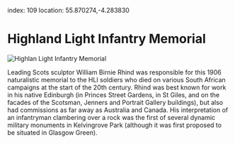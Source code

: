 index: 109
location: 55.870274,-4.283830

# Highland Light Infantry Memorial

![Highlan Light Infantry Memorial](highland-light-infantry-mem.jpg)

Leading Scots sculptor William Birnie Rhind was responsible for this
1906 naturalistic memorial to the HLI soldiers who died on various
South African campaigns at the start of the 20th century. Rhind was
best known for work in his native Edinburgh (in Princes Street
Gardens, in St Giles, and on the facades of the Scotsman, Jenners and
Portrait Gallery buildings), but also had commissions as far away as
Australia and Canada. His interpretation of an infantryman clambering
over a rock was the first of several dynamic military monuments in
Kelvingrove Park (although it was first proposed to be situated in
Glasgow Green).
